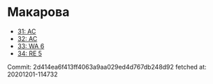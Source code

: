 # Макарова
- [31: AC](31.md)
- [32: AC](32.md)
- [33: WA 6](33.md)
- [34: RE 5](34.md)

Commit: 2d414ea6f413ff4063a9aa029ed4d767db248d92
 fetched at: 20201201-114732
